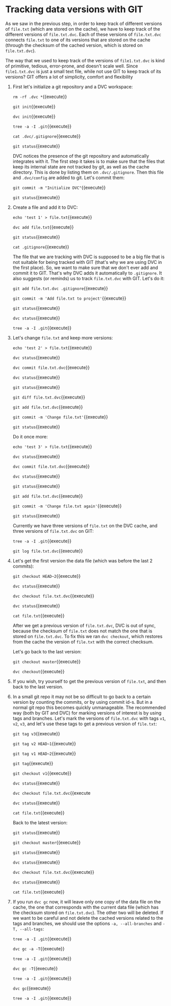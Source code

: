 # Tracking data versions with GIT

As we saw in the previous step, in order to keep track of different
versions of `file.txt` (which are stored on the cache), we have to
keep track of the different versions of `file.txt.dvc`. Each of these
versions of `file.txt.dvc` connects `file.txt` to one of its versions
that are stored on the cache (through the checksum of the cached
version, which is stored on `file.txt.dvc`).

The way that we used to keep track of the versions of `file1.txt.dvc`
is kind of primitive, tedious, error-prone, and doesn't scale well.
Since `file1.txt.dvc` is just a small text file, while not use GIT to
keep track of its versions? GIT offers a lot of simplicity, comfort
and flexibility

1. First let's initialize a git repository and a DVC workspace:

   `rm -rf .dvc *`{{execute}}
   
   `git init`{{execute}}

   `dvc init`{{execute}}
   
   `tree -a -I .git`{{execute}}
   
   `cat .dvc/.gitignore`{{execute}}
   
   `git status`{{execute}}
   
   DVC notices the presence of the git repository and automatically
   integrates with it. The first step it takes is to make sure that
   the files that keep its internal state are not tracked by git, as
   well as the cache directory. This is done by listing them on
   `.dvc/.gitignore`. Then this file and `.dvc/config` are added to
   git. Let's commit them:
   
   `git commit -m "Initialize DVC"`{{execute}}
   
   `git status`{{execute}}
   
2. Create a file and add it to DVC:

   `echo 'test 1' > file.txt`{{execute}}
   
   `dvc add file.txt`{{execute}}
   
   `git status`{{execute}}
   
   `cat .gitignore`{{execute}}
   
   The file that we are tracking with DVC is supposed to be a big file
   that is not suitable for being tracked with GIT (that's why we are
   using DVC in the first place). So, we want to make sure that we
   don't ever add and commit it to GIT. That's why DVC adds it
   automatically to `.gitignore`. It also suggests (or reminds) us to
   track `file.txt.dvc` with GIT. Let's do it:
   
   `git add file.txt.dvc .gitignore`{{execute}}
   
   `git commit -m 'Add file.txt to project'`{{execute}}
   
   `git status`{{execute}}
   
   `dvc status`{{execute}}
   
   `tree -a -I .git`{{execute}}

3. Let's change `file.txt` and keep more versions:

   `echo 'test 2' > file.txt`{{execute}}
   
   `dvc status`{{execute}}
   
   `dvc commit file.txt.dvc`{{execute}}
   
   `dvc status`{{execute}}
   
   `git status`{{execute}}
   
   `git diff file.txt.dvc`{{execute}}
   
   `git add file.txt.dvc`{{execute}}
   
   `git commit -m 'Change file.txt'`{{execute}}
   
   `git status`{{execute}}
   
   Do it once more:
   
   `echo 'test 3' > file.txt`{{execute}}
   
   `dvc status`{{execute}}
   
   `dvc commit file.txt.dvc`{{execute}}
   
   `dvc status`{{execute}}
   
   `git status`{{execute}}
   
   `git add file.txt.dvc`{{execute}}
   
   `git commit -m 'Change file.txt again'`{{execute}}
   
   `git status`{{execute}}
   
   Currently we have three versions of `file.txt` on the DVC cache,
   and three versions of `file.txt.dvc` on GIT:
   
   `tree -a -I .git`{{execute}}
   
   `git log file.txt.dvc`{{execute}}
   
4. Let's get the first version the data file (which was before the
   last 2 commits):
   
   `git checkout HEAD~2`{{execute}}
   
   `dvc status`{{execute}}
   
   `dvc checkout file.txt.dvc`{{execute}}
   
   `dvc status`{{execute}}
   
   `cat file.txt`{{execute}}
   
   After we get a previous version of `file.txt.dvc`, DVC is out of
   sync, because the checksum of `file.txt` does not match the one
   that is stored on `file.txt.dvc`. To fix this we ran `dvc checkout`,
   which restores from the cache the version of `file.txt` with the
   correct checksum.
   
   Let's go back to the last version:
   
   `git checkout master`{{execute}}
   
   `dvc checkout`{{execute}}
   
5. If you wish, try yourself to get the previous version of
   `file.txt`, and then back to the last version.
   
6. In a small git repo it may not be so difficult to go back to a
   certain version by counting the commits, or by using commit
   id-s. But in a normal git repo this becomes quickly unmanageable.
   The recommended way (both by GIT and DVC) for marking versions of
   interest is by using tags and branches. Let's mark the versions of
   `file.txt.dvc` with tags `v1`, `v2`, `v3`, and let's use these tags
   to get a previous version of `file.txt`:
   
   `git tag v3`{{execute}}
   
   `git tag v2 HEAD~1`{{execute}}
   
   `git tag v1 HEAD~2`{{execute}}
   
   `git tag`{{execute}}
   
   `git checkout v1`{{execute}}
   
   `dvc status`{{execute}}
   
   `dvc checkout file.txt.dvc`{{execute
   
   `dvc status`{{execute}}
   
   `cat file.txt`{{execute}}
   
   Back to the latest version:
   
   `git status`{{execute}}
   
   `git checkout master`{{execute}}
   
   `git status`{{execute}}
   
   `dvc status`{{execute}}
   
   `dvc checkout file.txt.dvc`{{execute}}
   
   `dvc status`{{execute}}
   
   `cat file.txt`{{execute}}
 
7. If you run `dvc gc` now, it will leave only one copy of the data
   file on the cache, the one that corresponds with the current data
   file (which has the checksum stored on `file.txt.dvc`). The other
   two will be deleted. If we want to be careful and not delete the
   cached versions related to the tags and branches, we should use the
   options `-a, --all-branches` and `-T, --all-tags`:
   
   `tree -a -I .git`{{execute}}
   
   `dvc gc -a -T`{{execute}}
   
   `tree -a -I .git`{{execute}}
   
   `dvc gc -T`{{execute}}
   
   `tree -a -I .git`{{execute}}
   
   `dvc gc`{{execute}}
   
   `tree -a -I .git`{{execute}}
   
